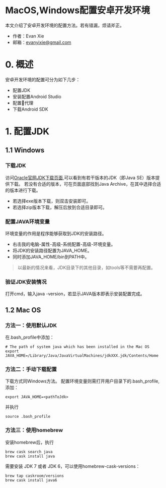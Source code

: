 # MacOS,Windows配置安卓开发环境

本文介绍了安卓开发环境的配置方法。若有错漏，烦请斧正。
* 作者：Evan Xie
* 邮箱：evanyixie@gmail.com

# 0. 概述
安卓开发环境的配置可分为如下几步：
* 配置JDK
* 安装配置Android Studio
* 配置代理
* 下载Android SDK

# 1. 配置JDK
## 1.1 Windows
### 下载JDK
访问[Oracle官网JDK下载页面](https://www.oracle.com/technetwork/java/javase/downloads/index.html),可以看到有若干版本的JDK（即Java SE）版本提供下载。
若没有合适的版本，可在页面底部找到Java Archive，在其中选择合适的版本进行下载。

* 若选择exe版本下载，则双击安装即可。
* 若选择zip版本下载，解压后放到合适目录即可。

### 配置JAVA环境变量
环境变量的作用是程序能够获取到JDK的安装路径。
+ 右击我的电脑-属性-高级-系统配置-高级-环境变量。
+ 将JDK的安装路径配置为JAVA_HOME。
+ 同时添加JAVA_HOME/bin到PATH中。
> 以最新的情况来看，JDK目录下的其他目录，如tools等不需要再配置。

### 验证JDK安装情况
打开cmd，输入java -version，若显示JAVA版本即表示安装配置完成。

## 1.2 Mac OS
### 方法一：使用默认JDK
在.bash_profile中添加：
```
# The path of system java which has been installed in the Mac OS
export JAVA_HOME=/Library/Java/JavaVirtualMachines/jdkXXX.jdk/Contents/Home
```

### 方法二：手动下载配置
下载方式同Windows方法。
配置环境变量则需打开用户目录下的.bash_profile,添加：
```
export JAVA_HOME=<pathToJdk>
```
并执行
```
source .bash_profile
```

### 方法三：使用homebrew
安装homebrew后，执行
```
brew cask search java
brew cask install java
```
需要安装 JDK 7 或者 JDK 6，可以使用homebrew-cask-versions：
```
brew tap caskroom/versions
brew cask install java6
```